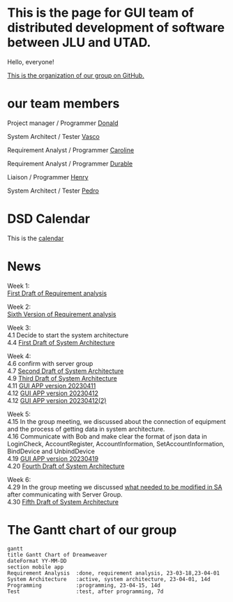 # This is the page for GUI team of distributed development of software between JLU and UTAD.
Hello, everyone!

[This is the organization of our group on GitHub.](https://github.com/DreamweaverDSD)


# our team members

Project manager / Programmer [Donald](https://github.com/Ishida-Mitsunari)

System Architect / Tester [Vasco](https://github.com/VascoRR001)

Requirement Analyst / Programmer [Caroline](https://github.com/Asherious0)

Requirement Analyst / Programmer [Durable](https://github.com/Durable01)

Liaison / Programmer [Henry](https://github.com/3074239390)

System Architect / Tester [Pedro](https://github.com/orgs/DreamweaverDSD/people/al70649)

# DSD Calendar
This is the [calendar](https://github.com/michro/DSD/blob/fbfffbce1ffe1a65abc483b6da931d37942e02de/Calendar2023.pdf)

# News
Week 1: \
[First Draft of Requirement analysis](https://github.com/DreamweaverDSD/DSD/tree/main/requirement_analyze)

Week 2: \
[Sixth Version of Requirement analysis](https://github.com/DreamweaverDSD/DSD/tree/main/requirement_analyze)

Week 3:\
4.1 Decide to start the system architecture\
4.4 [First Draft of System Architecture](https://github.com/DreamweaverDSD/DSD/blob/main/ClassDiagramExplained.md)

Week 4:\
4.6 confirm with server group\
4.7 [Second Draft of System Architecture](https://github.com/DreamweaverDSD/DSD/blob/main/ClassDiagramExplained.md)\
4.9 [Third Draft of System Architecture](https://github.com/DreamweaverDSD/DSD/blob/main/ClassDiagramExplained.md)\
4.11 [GUI APP version 20230411](https://github.com/DreamweaverDSD/DSD/blob/main/GUI_APP/Introduction%20of%20GUI%20apps%20of%20version%202023-04-11.md)\
4.12 [GUI APP version 20230412](https://github.com/DreamweaverDSD/DSD/blob/main/GUI_APP/Introduction%20of%20GUI%20apps%20of%20version%202023-04-12.md)\
4.12 [GUI APP version 20230412(2)](https://github.com/DreamweaverDSD/DSD/blob/main/GUI_APP/Introduction%20of%20GUI%20apps%20of%20version%202023-04-12(2).md)

Week 5:\
4.15 In the group meeting, we discussed about the connection of equipment and the process of getting data in system architecture.\
4.16 Communicate with Bob and make clear the format of json data in LoginCheck, AccountRegister, AccountInformation, SetAccountInformation, BindDevice and UnbindDevice\
4.19 [GUI APP version 20230419](https://github.com/DreamweaverDSD/DSD/tree/main/GUI_APP/20230419)\
4.20 [Fourth Draft of System Architecture](https://github.com/DreamweaverDSD/DSD/blob/main/ClassDiagramExplained.md)

Week 6:\
4.29 In the group meeting we discussed [what needed to be modified in SA](https://github.com/DreamweaverDSD/DSD/blob/main/meetings/4.29.pdf) after communicating with Server Group.\
4.30 [Fifth Draft of System Architecture](https://github.com/DreamweaverDSD/DSD/blob/main/ClassDiagramExplained.md)

# The Gantt chart of our group
```mermaid
gantt
title Gantt Chart of Dreamweaver
dateFormat YY-MM-DD
section mobile app
Requirement Analysis  :done, requirement analysis, 23-03-18,23-04-01
System Architecture   :active, system architecture, 23-04-01, 14d
Programming           :programming, 23-04-15, 14d
Test                  :test, after programming, 7d
```
